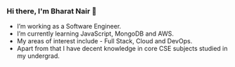 ### Hi there, I'm Bharat Nair 👋

- I’m working as a Software Engineer.
- I’m currently learning JavaScript, MongoDB and AWS. 
- My areas of interest include - Full Stack, Cloud and DevOps.
- Apart from that I have decent knowledge in core CSE subjects studied in my undergrad.

<!--
**nair-bharat/nair-bharat** is a ✨ _special_ ✨ repository because its `README.md` (this file) appears on your GitHub profile.

Here are some ideas to get you started:

- 🔭 I’m currently working on ...
- 🌱 I’m currently learning ...
- 👯 I’m looking to collaborate on ...
- 🤔 I’m looking for help with ...
- 💬 Ask me about ...
- 📫 How to reach me: ...
- 😄 Pronouns: ...
- ⚡ Fun fact: ...
-->
